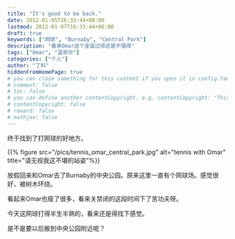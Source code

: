 ```yaml
---
title: "It's good to be back."
date: 2012-01-05T16:33:44+08:00
lastmod: 2012-01-07T16:33:44+08:00
draft: true
keywords: ["网球", "Burnaby", "Central Park"]
description: "看来Omar这个圣诞过得还是不错得"
tags: ["Omar", "温哥华"]
categories: ["个人"]
author: "丁科"
hiddenFromHomePage: true
# you can close something for this content if you open it in config.toml.
# comment: false
# toc: false
# you can define another contentCopyright. e.g. contentCopyright: "This is an another copyright."
# contentCopyright: false
# reward: false
# mathjax: false
---
```


终于找到了打网球的好地方。

{{% figure src="/pics/tennis_omar_central_park.jpg" alt="tennis with Omar" title="请无视我这不堪的站姿"%}}

<!--more-->

放假回来和Omar去了Burnaby的中央公园。原来这里一直有个网球场。感觉很好，被树木环绕。

看起来Omar也瘦了很多，看来关禁闭的这段时间下了苦功夫呀。

今天这网球打得半生半熟的，看来还是得找下感觉。

是不是要以后搬到中央公园附近呢？
